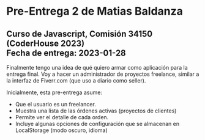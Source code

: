 # Pre-Entrega 2 de Matias Baldanza

## Curso de Javascript, Comisión 34150 (CoderHouse 2023) <br> Fecha de entrega: 2023-01-28

Finalmente tengo una idea de qué quiero armar como aplicación para la entrega final. Voy a hacer un administrador de proyectos freelance, similar a la interfaz de Fiverr.com (que uso a diario como seller).

Inicialmente, esta pre-entrega asume:

- Que el usuario es un freelancer.
- Muestra una lista de las órdenes activas (proyectos de clientes)
- Permite ver el detalle de cada orden.
- Incluye algunas opciones de configuración que se almacenan en LocalStorage (modo oscuro, idioma)
